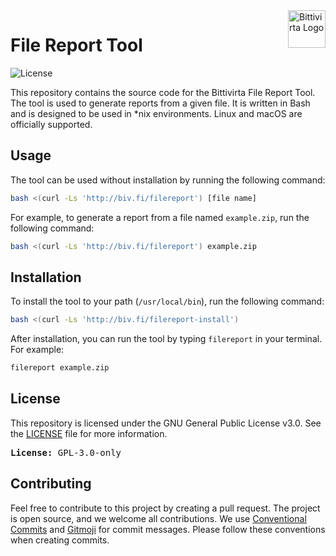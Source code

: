<img alt="Bittivirta Logo" src="https://cdn.bittivirta.fi/logo/logo-auto.svg" height="60" style="float:right;">

# File Report Tool

![License](https://img.shields.io/github/license/bittivirta/filereport?style=for-the-badge)

This repository contains the source code for the Bittivirta File Report Tool. The tool is used to generate reports from a given file. It is written in Bash and is designed to be used in *nix environments. Linux and macOS are officially supported.

## Usage

The tool can be used without installation by running the following command:

```bash
bash <(curl -Ls 'http://biv.fi/filereport') [file name]
```

For example, to generate a report from a file named `example.zip`, run the following command:

```bash
bash <(curl -Ls 'http://biv.fi/filereport') example.zip
```

## Installation

To install the tool to your path (`/usr/local/bin`), run the following command:

```bash
bash <(curl -Ls 'http://biv.fi/filereport-install')
```

After installation, you can run the tool by typing `filereport` in your terminal. For example:

```bash
filereport example.zip
```

## License

This repository is licensed under the GNU General Public License v3.0. See the [LICENSE](LICENSE) file for more information.

<kbd>**License:** GPL-3.0-only</kbd>

## Contributing

Feel free to contribute to this project by creating a pull request. The project is open source, and we welcome all contributions. We use [Conventional Commits](https://www.conventionalcommits.org/) and [Gitmoji](https://gitmoji.dev/) for commit messages. Please follow these conventions when creating commits.
